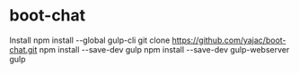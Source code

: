 # boot-chat

Install
npm install --global gulp-cli
git clone https://github.com/yajac/boot-chat.git
npm install --save-dev gulp
npm install --save-dev gulp-webserver
gulp
